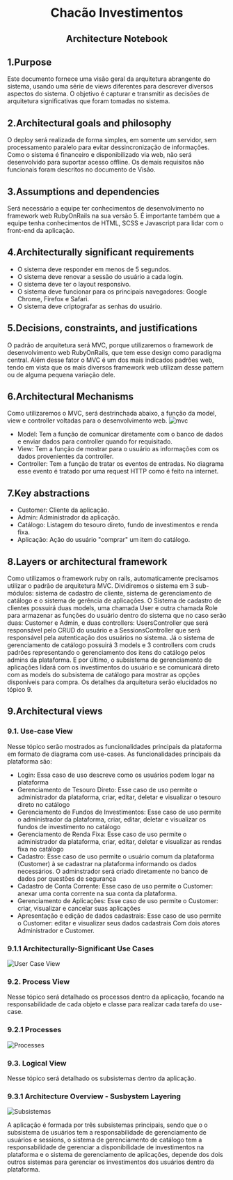 <h1 align="center">Chacão Investimentos</h1>
<h2 align="center">Architecture Notebook</h2>

## 1.Purpose

Este documento fornece uma visão geral da arquitetura abrangente do sistema, usando uma série de views diferentes para descrever diversos aspectos do sistema. O objetivo é capturar e transmitir as decisões de arquitetura significativas que foram tomadas no sistema.

## 2.Architectural goals and philosophy
O deploy será realizada de forma simples, em somente um servidor, sem processamento paralelo para evitar dessincronização de informações. Como o sistema é financeiro e disponibilizado via web, não será desenvolvido para suportar acesso offline. Os demais requisitos não funcionais foram descritos no documento de Visão.

## 3.Assumptions and dependencies
Será necessário a equipe ter conhecimentos de desenvolvimento no framework web RubyOnRails na sua versão 5. 
É importante também que a equipe tenha conhecimentos de HTML, SCSS e Javascript para lidar com o front-end da aplicação.

## 4.Architecturally significant requirements
- O sistema deve responder em menos de 5 segundos.
- O sistema deve renovar a sessão do usuário a cada login.
- O sistema deve ter o layout responsivo.
- O sistema deve funcionar para os principais navegadores: Google Chrome, Firefox e Safari.
- O sistema deve criptografar as senhas do usuário.

## 5.Decisions, constraints, and justifications
O padrão de arquitetura será MVC, porque utilizaremos o framework de desenvolvimento web RubyOnRails, que tem esse design como paradigma central. Além desse fator o MVC é um dos mais indicados padrões web, tendo em vista que os mais diversos framework web utilizam desse pattern ou de alguma pequena variação dele.

## 6.Architectural Mechanisms
Como utilizaremos o MVC, será destrinchada abaixo, a função da model, view e controller voltadas para o desenvolvimento web.
![mvc](https://img.portalgsti.com.br/cVaESgZSfs_B5NNehEEgYq3XVJ0=/708x0/https://www.portalgsti.com.br/media/uploads/fernandopalma/mvc.jpg)
- Model: Tem a função de comunicar diretamente com o banco de dados e enviar dados para controller quando for requisitado.
- View: Tem a função de mostrar para o usuário as informações com os dados provenientes da controller.
- Controller: Tem a função de tratar os eventos de entradas. No diagrama esse evento é tratado por uma request HTTP como é feito na internet.

## 7.Key abstractions
- Customer: Cliente da aplicação.
- Admin: Administrador da aplicação.
- Catálogo: Listagem do tesouro direto, fundo de investimentos e renda fixa.
- Aplicação: Ação do usuário "comprar" um item do catálogo.

## 8.Layers or architectural framework
Como utilizamos o framework ruby on rails, automaticamente precisamos utilizar o padrão de arquitetura MVC. Dividiremos o sistema em 3 sub-módulos: sistema de cadastro de cliente, 
sistema de gerenciamento de catálogo e o sistema de gerência de aplicações. O Sistema de cadastro de clientes possuirá duas models, uma chamada User e outra chamada Role para armazenar as 
funções do usuário dentro do sistema que no caso serão duas: Customer e Admin, e duas controllers: UsersController que será responsável pelo CRUD do usuário e a SessionsController que 
será responsável pela autenticação dos usuários no sistema. Já o sistema de gerenciamento de catálogo possuirá 3 models e 3 controllers com cruds padrões representando o gerenciamento dos itens do
catálogo pelos admins da plataforma. E por último, o subsistema de gerenciamento de aplicações lidará com os investimentos do usuário e se comunicará direto com as models do subsistema de catálogo 
para mostrar as opções disponíveis para compra. Os detalhes da arquitetura serão elucidados no tópico 9.

## 9.Architectural views

### 9.1. Use-case View
Nesse tópico serão mostrados as funcionalidades principais da plataforma em formato de diagrama com use-cases. As funcionalidades principais da plataforma são:
- Login: Essa caso de uso descreve como os usuários podem logar na plataforma
- Gerenciamento de Tesouro Direto: Esse caso de uso permite o administrador da plataforma, criar, editar, deletar e visualizar o tesouro direto no catálogo
- Gerenciamento de Fundos de Investimentos: Esse caso de uso permite o administrador da plataforma, criar, editar, deletar e visualizar os fundos de investimento no catálogo
- Gerenciamento de Renda Fixa: Esse caso de uso permite o administrador da plataforma, criar, editar, deletar e visualizar as rendas fixa no catálogo
- Cadastro: Esse caso de uso permite o usuário comum da plataforma (Customer) à se cadastrar na plataforma informando os dados necessários. O adminstrador será criado diretamente no banco de dados por questões de segurança
- Cadastro de Conta Corrente: Esse caso de uso permite o Customer: anexar uma conta corrente na sua conta da plataforma.
- Gerenciamento de Aplicações: Esse caso de uso permite o Customer: criar, visualizar e cancelar suas aplicações
- Apresentação e edição de dados cadastrais: Esse caso de uso permite o Customer: editar e visualizar seus dados cadastrais
Com dois atores Administrador e Customer.

### 9.1.1 Architecturally-Significant Use Cases 
![User Case View](use_case_view.png)

### 9.2. Process View
Nesse tópico será detalhado os processos dentro da aplicação, focando na responsabilidade de cada objeto e classe para realizar cada tarefa do use-case.

### 9.2.1 Processes
![Processes](process.png)

### 9.3. Logical View
Nesse tópico será detalhado os subsistemas dentro da aplicação.

### 9.3.1 Architecture Overview - Susbystem Layering
![Subsistemas](logical_view.png)

A aplicação é formada por três subsistemas principais, sendo que o o subsistema de usuários tem a responsabilidade de gerenciamento de usuários e sessions, o sistema de gerenciamento de catálogo 
tem a responsabilidade de gerenciar a disponibilidade de investimentos na plataforma e o sistema de gerenciamento de aplicações, depende dos dois outros sistemas para gerenciar os investimentos dos usuários dentro da plataforma.
